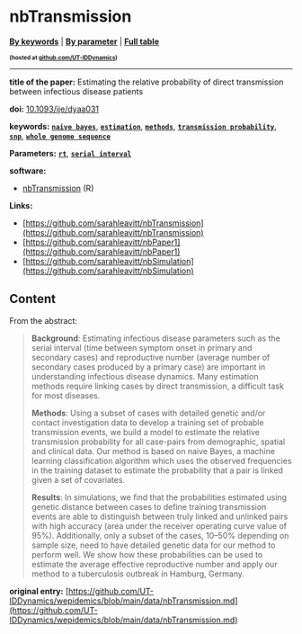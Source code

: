 <!--DO NOT EDIT BY HAND-->
 
#  nbTransmission 
 

[**By keywords**](../by-keyword.md) \| [**By parameter**](../by-parameter.md) \| [**Full table**](../full-table.md)
<p style="font-size:10px;font-weight:bold;">(hosted at <a href="https://github.com/UT-IDDynamics/wepidemics" target="_blank">github.com/UT-IDDynamics</a>)</p>

---
 
 
**title of the paper:** Estimating the relative probability of direct transmission between infectious disease patients 
 
**doi:** [10.1093/ije/dyaa031](https://doi.org/10.1093/ije/dyaa031)
 

**keywords:** [**`naive bayes`**](../by-keyword.md#naive-bayes), [**`estimation`**](../by-keyword.md#estimation), [**`methods`**](../by-keyword.md#methods), [**`transmission probability`**](../by-keyword.md#transmission-probability), [**`snp`**](../by-keyword.md#snp), [**`whole genome sequence`**](../by-keyword.md#whole-genome-sequence) 

**Parameters:** [**`rt`**](../by-parameter.md#rt), [**`serial interval`**](../by-parameter.md#serial-interval) 

**software:**
 
 - [nbTransmission](https://CRAN.R-project.org/package=nbTransmission) (R) 

**Links:**
 
 - [https://github.com/sarahleavitt/nbTransmission](https://github.com/sarahleavitt/nbTransmission) 
 - [https://github.com/sarahleavitt/nbPaper1](https://github.com/sarahleavitt/nbPaper1) 
 - [https://github.com/sarahleavitt/nbSimulation](https://github.com/sarahleavitt/nbSimulation) 


## Content



From the abstract: 
> **Background**: Estimating infectious disease parameters such as the serial interval (time between symptom onset in primary and secondary cases) and reproductive number (average number of secondary cases produced by a primary case) are important in understanding infectious disease dynamics. Many estimation methods require linking cases by direct transmission, a difficult task for most diseases.
>
> **Methods**: Using a subset of cases with detailed genetic and/or contact investigation data to develop a training set of probable transmission events, we build a model to estimate the relative transmission probability for all case-pairs from demographic, spatial and clinical data. Our method is based on naive Bayes, a machine learning classification algorithm which uses the observed frequencies in the training dataset to estimate the probability that a pair is linked given a set of covariates.
>
> **Results**: In simulations, we find that the probabilities estimated using genetic distance between cases to define training transmission events are able to distinguish between truly linked and unlinked pairs with high accuracy (area under the receiver operating curve value of 95%). Additionally, only a subset of the cases, 10–50% depending on sample size, need to have detailed genetic data for our method to perform well. We show how these probabilities can be used to estimate the average effective reproductive number and apply our method to a tuberculosis outbreak in Hamburg, Germany.




 **original entry:**  [https://github.com/UT-IDDynamics/wepidemics/blob/main/data/nbTransmission.md](https://github.com/UT-IDDynamics/wepidemics/blob/main/data/nbTransmission.md) 
